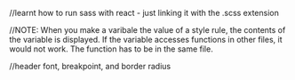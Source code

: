//learnt how to run sass with react - just linking it with the .scss extension

//NOTE: When you make a varibale the value of a style rule, the contents of the variable is displayed. If the variable accesses functions in other files, it would not work. The function has to be in the same file.

//header font, breakpoint, and border radius

